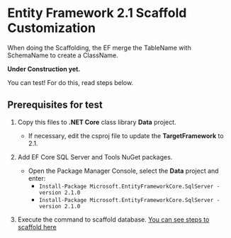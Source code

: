 # Entity Framework 2.1 Scaffold Customization
When doing the Scaffolding, the EF merge the TableName with SchemaName to create a ClassName. 

**Under Construction yet.**

You can test!
For do this, read steps below.

## Prerequisites for test

1. Copy this files to **.NET Core** class library **Data** project.
    - If necessary, edit the csproj file to update the **TargetFramework** to 2.1.

    
2. Add EF Core SQL Server and Tools NuGet packages.  
    - Open the Package Manager Console, select the **Data** project and enter:
        + `Install-Package Microsoft.EntityFrameworkCore.SqlServer -version 2.1.0`
		+ `Install-Package Microsoft.EntityFrameworkCore.SqlServer -version 2.1.0`
3. Execute the command to scaffold database. [You can see steps to scaffold here](https://docs.microsoft.com/en-us/ef/core/get-started/aspnetcore/existing-db)
		

